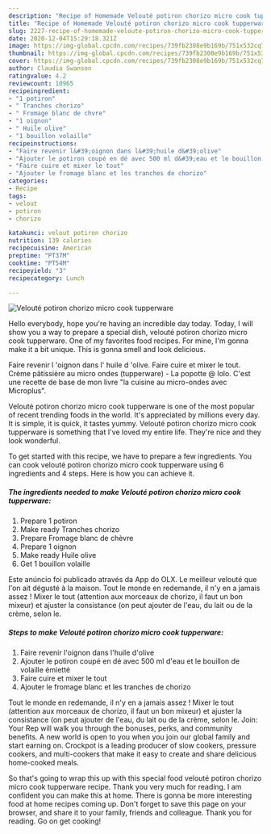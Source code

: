 ```yaml
---
description: "Recipe of Homemade Velouté potiron chorizo micro cook tupperware"
title: "Recipe of Homemade Velouté potiron chorizo micro cook tupperware"
slug: 2227-recipe-of-homemade-veloute-potiron-chorizo-micro-cook-tupperware
date: 2020-12-04T15:29:18.321Z
image: https://img-global.cpcdn.com/recipes/739fb2308e9b169b/751x532cq70/veloute-potiron-chorizo-micro-cook-tupperware-photo-principale-de-la-recette.jpg
thumbnail: https://img-global.cpcdn.com/recipes/739fb2308e9b169b/751x532cq70/veloute-potiron-chorizo-micro-cook-tupperware-photo-principale-de-la-recette.jpg
cover: https://img-global.cpcdn.com/recipes/739fb2308e9b169b/751x532cq70/veloute-potiron-chorizo-micro-cook-tupperware-photo-principale-de-la-recette.jpg
author: Claudia Swanson
ratingvalue: 4.2
reviewcount: 10965
recipeingredient:
- "1 potiron"
- " Tranches chorizo"
- " Fromage blanc de chvre"
- "1 oignon"
- " Huile olive"
- "1 bouillon volaille"
recipeinstructions:
- "Faire revenir l&#39;oignon dans l&#39;huile d&#39;olive"
- "Ajouter le potiron coupé en dé avec 500 ml d&#39;eau et le bouillon de volaille émietté"
- "Faire cuire et mixer le tout"
- "Ajouter le fromage blanc et les tranches de chorizo"
categories:
- Recipe
tags:
- velout
- potiron
- chorizo

katakunci: velout potiron chorizo 
nutrition: 139 calories
recipecuisine: American
preptime: "PT37M"
cooktime: "PT54M"
recipeyield: "3"
recipecategory: Lunch

---
```



![Velouté potiron chorizo micro cook tupperware](https://img-global.cpcdn.com/recipes/739fb2308e9b169b/751x532cq70/veloute-potiron-chorizo-micro-cook-tupperware-photo-principale-de-la-recette.jpg)

Hello everybody, hope you're having an incredible day today. Today, I will show you a way to prepare a special dish, velouté potiron chorizo micro cook tupperware. One of my favorites food recipes. For mine, I'm gonna make it a bit unique. This is gonna smell and look delicious.

Faire revenir l &#39;oignon dans l&#39; huile d &#39;olive. Faire cuire et mixer le tout. Crème pâtissière au micro ondes (tupperware) - La popotte @ lolo. C&#39;est une recette de base de mon livre &#34;la cuisine au micro-ondes avec Microplus&#34;.

Velouté potiron chorizo micro cook tupperware is one of the most popular of recent trending foods in the world. It's appreciated by millions every day. It is simple, it is quick, it tastes yummy. Velouté potiron chorizo micro cook tupperware is something that I've loved my entire life. They're nice and they look wonderful.


To get started with this recipe, we have to prepare a few ingredients. You can cook velouté potiron chorizo micro cook tupperware using 6 ingredients and 4 steps. Here is how you can achieve it.

<!--inarticleads1-->

##### The ingredients needed to make Velouté potiron chorizo micro cook tupperware:

1. Prepare 1 potiron
1. Make ready  Tranches chorizo
1. Prepare  Fromage blanc de chèvre
1. Prepare 1 oignon
1. Make ready  Huile olive
1. Get 1 bouillon volaille


Este anúncio foi publicado através da App do OLX. Le meilleur velouté que l&#39;on ait dégusté à la maison. Tout le monde en redemande, il n&#39;y en a jamais assez ! Mixer le tout (attention aux morceaux de chorizo, il faut un bon mixeur) et ajuster la consistance (on peut ajouter de l&#39;eau, du lait ou de la crème, selon le. 

<!--inarticleads2-->

##### Steps to make Velouté potiron chorizo micro cook tupperware:

1. Faire revenir l&#39;oignon dans l&#39;huile d&#39;olive
1. Ajouter le potiron coupé en dé avec 500 ml d&#39;eau et le bouillon de volaille émietté
1. Faire cuire et mixer le tout
1. Ajouter le fromage blanc et les tranches de chorizo


Tout le monde en redemande, il n&#39;y en a jamais assez ! Mixer le tout (attention aux morceaux de chorizo, il faut un bon mixeur) et ajuster la consistance (on peut ajouter de l&#39;eau, du lait ou de la crème, selon le. Join: Your Rep will walk you through the bonuses, perks, and community benefits. A new world is open to you when you join our global family and start earning on. Crockpot is a leading producer of slow cookers, pressure cookers, and multi-cookers that make it easy to create and share delicious home-cooked meals. 

So that's going to wrap this up with this special food velouté potiron chorizo micro cook tupperware recipe. Thank you very much for reading. I am confident you can make this at home. There is gonna be more interesting food at home recipes coming up. Don't forget to save this page on your browser, and share it to your family, friends and colleague. Thank you for reading. Go on get cooking!
